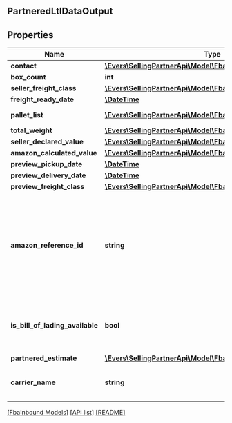## PartneredLtlDataOutput

## Properties

Name | Type | Description | Notes
------------ | ------------- | ------------- | -------------
**contact** | [**\Evers\SellingPartnerApi\Model\FbaInbound\Contact**](Contact.md) |  |
**box_count** | **int** |  |
**seller_freight_class** | [**\Evers\SellingPartnerApi\Model\FbaInbound\SellerFreightClass**](SellerFreightClass.md) |  | [optional]
**freight_ready_date** | [**\DateTime**](\DateTime.md) |  |
**pallet_list** | [**\Evers\SellingPartnerApi\Model\FbaInbound\Pallet[]**](Pallet.md) | A list of pallet information. |
**total_weight** | [**\Evers\SellingPartnerApi\Model\FbaInbound\Weight**](Weight.md) |  |
**seller_declared_value** | [**\Evers\SellingPartnerApi\Model\FbaInbound\Amount**](Amount.md) |  | [optional]
**amazon_calculated_value** | [**\Evers\SellingPartnerApi\Model\FbaInbound\Amount**](Amount.md) |  | [optional]
**preview_pickup_date** | [**\DateTime**](\DateTime.md) |  |
**preview_delivery_date** | [**\DateTime**](\DateTime.md) |  |
**preview_freight_class** | [**\Evers\SellingPartnerApi\Model\FbaInbound\SellerFreightClass**](SellerFreightClass.md) |  |
**amazon_reference_id** | **string** | A unique identifier created by Amazon that identifies this Amazon-partnered, Less Than Truckload/Full Truckload (LTL/FTL) shipment. |
**is_bill_of_lading_available** | **bool** | Indicates whether the bill of lading for the shipment is available. |
**partnered_estimate** | [**\Evers\SellingPartnerApi\Model\FbaInbound\PartneredEstimate**](PartneredEstimate.md) |  | [optional]
**carrier_name** | **string** | The carrier for the inbound shipment. |

[[FbaInbound Models]](../) [[API list]](../../Api) [[README]](../../../README.md)
